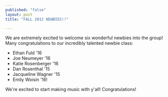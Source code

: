 ```yaml
---
published: "false"
layout: post
title: "FALL 2012 NEWBIES!!"

---
```


We are extremely excited to welcome six wonderful newbies into the group! Many congratulations to our incredibly talented newbie class:

* Ethan Fuld '16
* Joe Neumeyer '16
* Katie Rosenberger '16
* Dan Rosenthal '15
* Jacqueline Wagner '15
* Emily Woisin '16!

We're excited to start making music with y'all! Congratulations!
